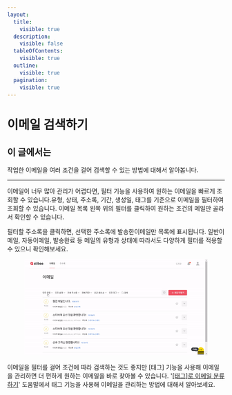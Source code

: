 ```yaml
---
layout:
  title:
    visible: true
  description:
    visible: false
  tableOfContents:
    visible: true
  outline:
    visible: true
  pagination:
    visible: true
---
```


# 이메일 검색하기

## 이 글에서는 <a href="#undefined" id="undefined"></a>

작업한 이메일을 여러 조건을 걸어 검색할 수 있는 방법에 대해서 알아봅니다.

***

이메일이 너무 많아 관리가 어렵다면, 필터 기능을 사용하여 원하는 이메일을 빠르게 조회할 수 있습니다.유형, 상태, 주소록, 기간, 생성일, 태그를 기준으로 이메일을 필터하여 조회할 수 있습니다. 이메일 목록 왼쪽 위의  필터를 클릭하여 원하는 조건의 메일만 골라서 확인할 수 있습니다.&#x20;

필터할 주소록을 클릭하면, 선택한 주소록에  발송한이메일만 목록에 표시됩니다. 일반이메일, 자동이메일, 발송완료 등 메일의 유형과 상태에 따라서도 다양하게 필터를 적용할 수 있으니 확인해보세요.

<figure><img src="../../.gitbook/assets/이메일 필터.gif" alt=""><figcaption></figcaption></figure>



이메일을 필터를 걸어 조건에 따라 검색하는 것도 좋지만 \[태그] 기능을 사용해 이메일을 관리하면 더 편하게 원하는 이메일을 바로 찾아볼 수 있습니다. '[\[태그\]로 이메일 분류하기](tag.md)' 도움말에서 태그 기능을 사용해 이메일을 관리하는 방법에 대해서 알아보세요.
